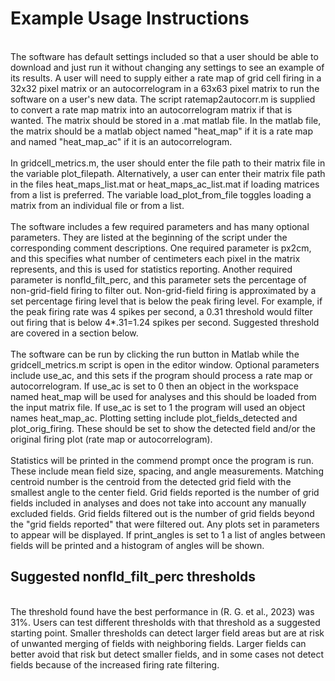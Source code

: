 Example Usage Instructions
==========================

<br>The software has default settings included so that a user should be able to download and just run it without changing any settings to see an example of its results. A user will need to supply either a rate map of grid cell firing in a 32x32 pixel matrix or an autocorrelogram in a 63x63 pixel matrix to run the software on a user's new data. The script ratemap2autocorr.m is supplied to convert a rate map matrix into an autocorrelogram matrix if that is wanted. The matrix should be stored in a .mat matlab file. In the matlab file, the matrix should be a matlab object named "heat_map" if it is a rate map and named "heat_map_ac" if it is an autocorrelogram.
<br>
<br>In gridcell_metrics.m, the user should enter the file path to their matrix file in the variable plot_filepath. Alternatively, a user can enter their matrix file path in the files heat_maps_list.mat or heat_maps_ac_list.mat if loading matrices from a list is preferred. The variable load_plot_from_file toggles loading a matrix from an individual file or from a list.
<br>
<br>The software includes a few required parameters and has many optional parameters. They are listed at the beginning of the script under the corresponding comment descriptions. One required parameter is px2cm, and this specifies what number of centimeters each pixel in the matrix represents, and this is used for statistics reporting. Another required parameter is nonfld_filt_perc, and this parameter sets the percentage of non-grid-field firing to filter out. Non-grid-field firing is approximated by a set percentage firing level that is below the peak firing level. For example, if the peak firing rate was 4 spikes per second, a 0.31 threshold would filter out firing that is below 4*.31=1.24 spikes per second. Suggested threshold are covered in a section below.
<br>
<br>The software can be run by clicking the run button in Matlab while the gridcell_metrics.m script is open in the editor window. Optional parameters include use_ac, and this sets if the program should process a rate map or autocorrelogram. If use_ac is set to 0 then an object in the workspace named heat_map will be used for analyses and this should be loaded from the input matrix file. If use_ac is set to 1 the program will used an object names heat_map_ac. Plotting setting include plot_fields_detected and plot_orig_firing. These should be set to show the detected field and/or the original firing plot (rate map or autocorrelogram).
<br>
<br>Statistics will be printed in the commend prompt once the program is run. These include mean field size, spacing, and angle measurements. Matching centroid number is the centroid from the detected grid field with the smallest angle to the center field. Grid fields reported is the number of grid fields included in analyses and does not take into account any manually excluded fields. Grid fields filtered out is the number of grid fields beyond the "grid fields reported" that were filtered out. Any plots set in parameters to appear will be displayed. If print_angles is set to 1 a list of angles between fields will be printed and a histogram of angles will be shown.

## Suggested nonfld_filt_perc thresholds
<br>The threshold found have the best performance in (R. G. et al., 2023) was 31%. Users can test different thresholds with that threshold as a suggested starting point. Smaller thresholds can detect larger field areas but are at risk of unwanted merging of fields with neighboring fields. Larger fields can better avoid that risk but detect smaller fields, and in some cases not detect fields because of the increased firing rate filtering.